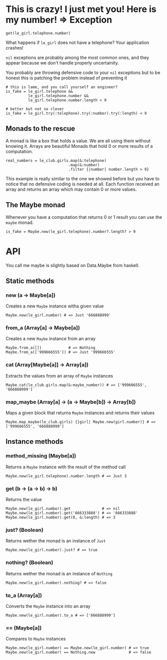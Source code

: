 # This is crazy! I just met you! Here is my number! => Exception

```
get(le_girl.telephone.number)
```

What happens if `le_girl` does not have a telephone? Your application crashes!

`nil` exceptions are probably among the most common ones, and they appear
because we don't handle properly uncertainity.

You probably are throwing defensive code to your `nil` exceptions but to be honest
this is patching the problem instead of preventing it

```
# this is lame, and you call yourself an engineer?
is_fake = le_girl.telephone &&
          le_girl.telephone.number &&
          le_girl.telephone.number.length < 9

# better but not so clever
is_fake = le_girl.try(:telephone).try(:number).try(:length) < 9
```

## Monads to the rescue

A monad is like a box that holds a value. We are all using them without knowing it.
Arrays are beautiful Monads that hold 0 or more results of a computation.

```
real_numbers = le_club.girls.map(&:telephone)
                            .map(&:number)
                            .filter {|number| number.length > 9}
```

This example is really similar to the one we showed before but you have to notice that no
defensive coding is needed at all. Each function received an array and returns an array
which may contain 0 or more values.

## The Maybe monad

Whenever you have a computation that returns 0 or 1 result you can use the `maybe` monad.

```
is_fake = Maybe.new(le_girl.telephone).number?.length? > 9
```

# API

You call me maybe is slightly based on Data.Maybe from haskell.

## Static methods

### new (a -> Maybe[a])

Creates a new `Maybe` instance witha  given value

```
Maybe.new(le_girl.number) # => Just '666888999'
```

### from_a (Array[a] -> Maybe[a])

Creates a new `Maybe` instance from an array

```
Maybe.from_a([])            # => Nothing
Maybe.from_a(['999666555']) # => Just '999666555'
```

### cat (Array[Maybe[a]] -> Array[a])

Extracts the values from an array of `Maybe` instances

```
Maybe.cat(le_club.girls.map(&:maybe_number)) # => ['999666555', '666888999']
```

### map_maybe (Array[a] -> (a -> Maybe[b]) -> Array[b])

Maps a given block that returns `Maybe` instances and returns their values

```
Maybe.map_maybe(le_club.girls) {|girl| Maybe.new(girl.number)} # => ['999666555', '666888999']
```

## Instance  methods

### method_missing (Maybe[a])

Returns a `Maybe` instance with the result of the method call

```
Maybe.new(le_girl.telephone).number.length # => Just 3
```

### get (b -> (a -> b) -> b)

Returns the value

```
Maybe.new(le_girl.number).get              # => nil
Maybe.new(le_girl.number).get('666333888') # => '666333888'
Maybe.new(le_girl.number).get(0, &:length) # => 3
```

### just? (Boolean)

Returns wether the monad is an instance of `Just`
```
Maybe.new(le_girl.number).just? # => true
```

### nothing? (Boolean)

Returns wether the monad is an instance of `Nothing`

```
Maybe.new(le_girl.number).nothing? # => false
```

### to_a (Array[a])

Converts the `Maybe` instance into an array

```
Maybe.new(le_girl.number).to_a # => ['666888999']
```

### == (Maybe[a])

Compares to `Maybe` instances

```
Maybe.new(le_girl.number) == Maybe.new(le_girl.number) # => true
Maybe.new(le_girl.number) == Nothing.new               # => false
```
